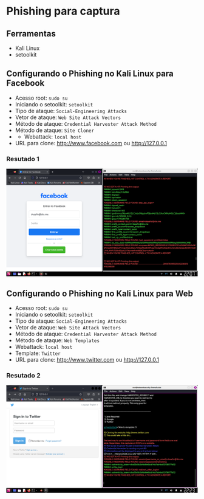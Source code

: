 # Phishing para captura 

## Ferramentas

- Kali Linux
- setoolkit

## Configurando o Phishing no Kali Linux para Facebook

- Acesso root: ``` sudo su ```
- Iniciando o setoolkit: ``` setoolkit ```
- Tipo de ataque: ``` Social-Engineering Attacks ```
- Vetor de ataque: ``` Web Site Attack Vectors ```
- Método de ataque: ```Credential Harvester Attack Method ```
- Método de ataque: ``` Site Cloner ```
- - Webattack: ``` local host ```
- URL para clone: http://www.facebook.com ou http://127.0.0.1

### Resutado 1

![Alt text](./face_setoolkit.png "Optional title")


## Configurando o Phishing no Kali Linux para Web

- Acesso root: ``` sudo su ```
- Iniciando o setoolkit: ``` setoolkit ```
- Tipo de ataque: ``` Social-Engineering Attacks ```
- Vetor de ataque: ``` Web Site Attack Vectors ```
- Método de ataque: ```Credential Harvester Attack Method ```
- Método de ataque: ``` Web Templates ```
- Webattack: ``` local host ```
- Template: ``` Twitter ```
- URL para clone: http://www.twitter.com ou http://127.0.0.1

### Resutado 2

![Alt text](./tt_setoolkit.png "Optional title")
